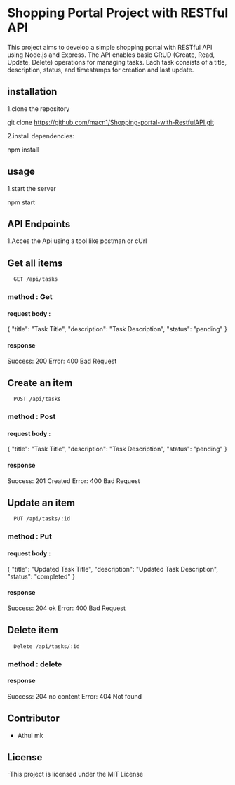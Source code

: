 
# Shopping Portal Project with RESTful API


This project aims to develop a simple shopping portal with RESTful API using Node.js and Express. The API enables basic CRUD (Create, Read, Update, Delete) operations for managing tasks. Each task consists of a title, description, status, and timestamps for creation and last update.




## installation


1.clone the repository 

git clone https://github.com/macn1/Shopping-portal-with-RestfulAPI.git

2.install dependencies:

npm install

## usage

1.start the server

npm start

## API Endpoints

1.Acces the Api using a tool like postman or cUrl






## Get all items

```http
  GET /api/tasks
```
### method : Get

#### request body : 
{
  "title": "Task Title",
  "description": "Task Description",
  "status": "pending"
}

#### response
Success: 200 
Error: 400 Bad Request



## Create an item

```http
  POST /api/tasks
```
### method : Post

#### request body : 
{
  "title": "Task Title",
  "description": "Task Description",
  "status": "pending"
}


#### response
Success: 201 Created
Error: 400 Bad Request

## Update  an item

```http
  PUT /api/tasks/:id
```
### method : Put

#### request body : 
{
  "title": "Updated Task Title",
  "description": "Updated Task Description",
  "status": "completed"
}



#### response
Success: 204 ok
Error: 400 Bad Request

## Delete item

```http
  Delete /api/tasks/:id
```
### method : delete





#### response
Success: 204 no content
Error: 404 Not found




## Contributor

- Athul mk

## License

-This project is licensed under the MIT License

